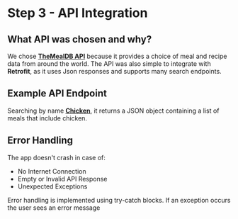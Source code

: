 # Step 3 - API Integration

## What API was chosen and why?
We chose **[TheMealDB API](https://www.themealdb.com/api.php)** because it provides a choice of meal and recipe data from around the world.
The API was also simple to integrate with **Retrofit**, as it uses Json responses and supports many search endpoints.

## Example API Endpoint
Searching by name **[Chicken](https://www.themealdb.com/api/json/v1/1/search.php?s=chicken)**, it returns a JSON object containing a list of meals that include chicken.

## Error Handling
The app doesn't crash in case of:
- No Internet Connection
- Empty or Invalid API Response
- Unexpected Exceptions

Error handling is implemented using try-catch blocks.
If an exception occurs the user sees an error message
